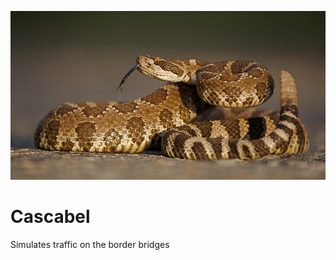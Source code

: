 ![alt text](https://github.com/gavargas22/Cascabel/raw/master/cascabel.jpg "Cascabel")

# Cascabel

Simulates traffic on the border bridges

